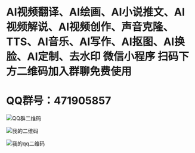 # AI视频翻译、AI绘画、AI小说推文、AI视频解说、AI视频创作、声音克隆、TTS、AI音乐、AI写作、AI抠图、AI换脸、AI定制、去水印 微信小程序 扫码下方二维码加入群聊免费使用

# QQ群号：471905857

![QQ群二维码](https://github.com/user-attachments/assets/59009cc4-3ea7-4916-8ca8-5b2801c9c9db)

![我的二维码](https://github.com/user-attachments/assets/355f5c9b-ba7a-4f24-abfc-0f7c44f4471b)

![我的qq二维码](https://github.com/user-attachments/assets/5d41697f-17f7-4735-bbf8-e02d9c685d4a)

